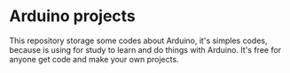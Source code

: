 # Arduino projects

This repository storage some codes about Arduino, it's simples codes, because is using for study to learn and do things with Arduino.
It's free for anyone get code and make your own projects.
